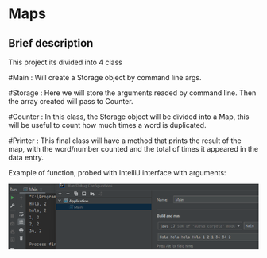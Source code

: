# Maps

## Brief description

This project its divided into 4 class

#Main : Will create a Storage object by command line args. 

#Storage : Here we will store the arguments readed by command line. Then the array created will pass to Counter.

#Counter : In this class, the Storage object will be divided into a Map, this will be useful to count how much times a word is duplicated.

#Printer : This final class will have a method that prints the result of the map, with the word/number counted and the total of times it appeared in the data entry.


Example of function, probed with IntelliJ interface with arguments:


![img.png](img.png)